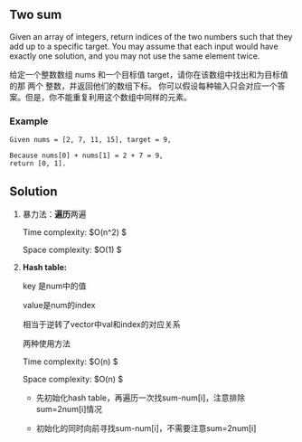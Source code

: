 ## Two sum

Given an array of integers, return indices of the two numbers such that they add up to a specific target.
You may assume that each input would have exactly one solution, and you may not use the same element twice.

给定一个整数数组 nums 和一个目标值 target，请你在该数组中找出和为目标值的那 两个 整数，并返回他们的数组下标。
你可以假设每种输入只会对应一个答案。但是，你不能重复利用这个数组中同样的元素。

### Example

```{cpp}
Given nums = [2, 7, 11, 15], target = 9,

Because nums[0] + nums[1] = 2 + 7 = 9,
return [0, 1].
```



## Solution

1. 暴力法：**遍历**两遍   

   Time complexity: $O(n^2) $

   Space complexity: $O(1) $

2. **Hash table:** 

   key 是num中的值

   value是num的index

   相当于逆转了vector中val和index的对应关系 

   两种使用方法

   Time complexity: $O(n) $

   Space complexity: $O(n) $

   - 先初始化hash table，再遍历一次找sum-num[i]，注意排除sum=2num[i]情况

   - 初始化的同时向前寻找sum-num[i]，不需要注意sum=2num[i]

     

     

     
